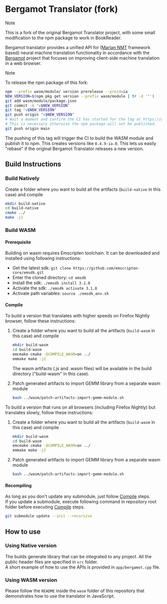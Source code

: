 # Bergamot Translator (fork)

> [!NOTE]
> This is a fork of the original Bergamot Translator project, with some small modification to the npm package to work in BookReader.

Bergamot translator provides a unified API for ([Marian NMT](https://marian-nmt.github.io/) framework based) neural machine translation functionality in accordance with the [Bergamot](https://browser.mt/) project that focuses on improving client-side machine translation in a web browser.

> [!NOTE]
> To release the npm package of this fork:
>
> ```bash
> npm --prefix wasm/module/ version prerelease --preid=ia
> NEW_VERSION=$(npm pkg get version --prefix wasm/module | tr -d '"')
> git add wasm/module/package.json
> git commit -m "v$NEW_VERSION"
> git tag "v$NEW_VERSION"
> git push origin "v$NEW_VERSION"
> # Wait a moment and confirm the CI has started for the tag at https://github.com/internetarchive/bergamot-translator/actions/workflows/build.yml
> # This is necessary otherwise the npm package will not be published.
> git push origin main
> ```
>
> The pushing of this tag will trigger the CI to build the WASM module and publish it to npm.
> This creates versions like `0.4.9-ia.0`. This lets us easily "rebase" if the original Bergamot Translator releases a new version.
>

## Build Instructions

### Build Natively
Create a folder where you want to build all the artifacts (`build-native` in this case) and compile

```bash
mkdir build-native
cd build-native
cmake ../
make -j2
```

### Build WASM
#### Prerequisite

Building on wasm requires Emscripten toolchain. It can be downloaded and installed using following instructions:

* Get the latest sdk: `git clone https://github.com/emscripten-core/emsdk.git`
* Enter the cloned directory: `cd emsdk`
* Install the sdk: `./emsdk install 3.1.8`
* Activate the sdk: `./emsdk activate 3.1.8`
* Activate path variables: `source ./emsdk_env.sh`

#### <a name="Compile"></a> Compile

To build a version that translates with higher speeds on Firefox Nightly browser, follow these instructions:

   1. Create a folder where you want to build all the artifacts (`build-wasm` in this case) and compile
       ```bash
       mkdir build-wasm
       cd build-wasm
       emcmake cmake -DCOMPILE_WASM=on ../
       emmake make -j2
       ```

       The wasm artifacts (.js and .wasm files) will be available in the build directory ("build-wasm" in this case).

   2. Patch generated artifacts to import GEMM library from a separate wasm module
       ```bash
       bash ../wasm/patch-artifacts-import-gemm-module.sh
       ```

To build a version that runs on all browsers (including Firefox Nightly) but translates slowly, follow these instructions:

  1. Create a folder where you want to build all the artifacts (`build-wasm` in this case) and compile
      ```bash
      mkdir build-wasm
      cd build-wasm
      emcmake cmake -DCOMPILE_WASM=on ../
      emmake make -j2
      ```

  2. Patch generated artifacts to import GEMM library from a separate wasm module
       ```bash
       bash ../wasm/patch-artifacts-import-gemm-module.sh
       ```

#### Recompiling
As long as you don't update any submodule, just follow [Compile](#Compile) steps.\
If you update a submodule, execute following command in repository root folder before executing
[Compile](#Compile) steps.
```bash
git submodule update --init --recursive
```


## How to use

### Using Native version

The builds generate library that can be integrated to any project. All the public header files are specified in `src` folder.\
A short example of how to use the APIs is provided in `app/bergamot.cpp` file.

### Using WASM version

Please follow the `README` inside the `wasm` folder of this repository that demonstrates how to use the translator in JavaScript.
